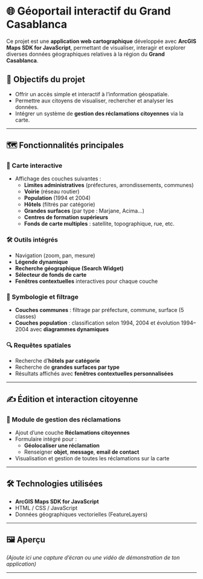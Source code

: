 # 🌐 Géoportail interactif du Grand Casablanca

Ce projet est une **application web cartographique** développée avec **ArcGIS Maps SDK for JavaScript**, permettant de visualiser, interagir et explorer diverses données géographiques relatives à la région du **Grand Casablanca**.

## 🎯 Objectifs du projet

- Offrir un accès simple et interactif à l’information géospatiale.
- Permettre aux citoyens de visualiser, rechercher et analyser les données.
- Intégrer un système de **gestion des réclamations citoyennes** via la carte.

---

## 🗺️ Fonctionnalités principales

### 🧩 Carte interactive

- Affichage des couches suivantes :
  - **Limites administratives** (préfectures, arrondissements, communes)
  - **Voirie** (réseau routier)
  - **Population** (1994 et 2004)
  - **Hôtels** (filtrés par catégorie)
  - **Grandes surfaces** (par type : Marjane, Acima…)
  - **Centres de formation supérieurs**
  - **Fonds de carte multiples** : satellite, topographique, rue, etc.

### 🛠️ Outils intégrés

- Navigation (zoom, pan, mesure)
- **Légende dynamique**
- **Recherche géographique (Search Widget)**
- **Sélecteur de fonds de carte**
- **Fenêtres contextuelles** interactives pour chaque couche

### 🎨 Symbologie et filtrage

- **Couches communes** : filtrage par préfecture, commune, surface (5 classes)
- **Couches population** : classification selon 1994, 2004 et évolution 1994–2004 avec **diagrammes dynamiques**

### 🔍 Requêtes spatiales

- Recherche d’**hôtels par catégorie**
- Recherche de **grandes surfaces par type**
- Résultats affichés avec **fenêtres contextuelles personnalisées**

---

## ✍️ Édition et interaction citoyenne

### 📢 Module de gestion des réclamations

- Ajout d’une couche **Réclamations citoyennes**
- Formulaire intégré pour :
  - **Géolocaliser une réclamation**
  - Renseigner **objet**, **message**, **email de contact**
- Visualisation et gestion de toutes les réclamations sur la carte

---

## 🛠️ Technologies utilisées

- **ArcGIS Maps SDK for JavaScript**
- HTML / CSS / JavaScript
- Données géographiques vectorielles (FeatureLayers)

---

## 🖼️ Aperçu

*(Ajoute ici une capture d’écran ou une vidéo de démonstration de ton application)*

---




